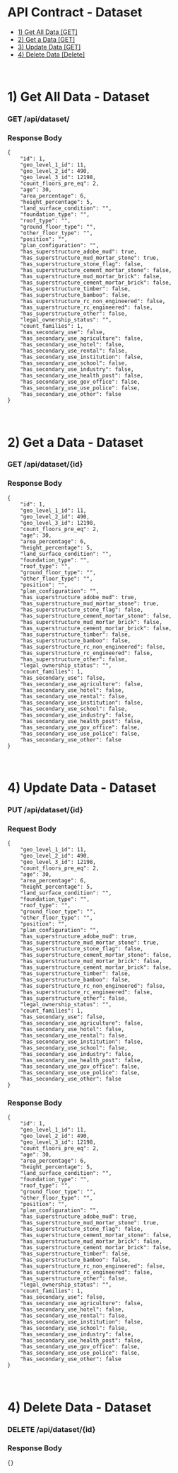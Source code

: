 # API Contract - Dataset
- [1) Get All Data [GET]](#gets)
- [2) Get a Data [GET]](#get)
- [3) Update Data [GET]](#update)
- [4) Delete Data [Delete]](#delete)

<br>

# 1) Get All Data - Dataset <a name="gets"></a>
### GET /api/dataset/

### Response Body

	{
        "id": 1,
		"geo_level_1_id": 11,
        "geo_level_2_id": 490,
        "geo_level_3_id": 12198,
        "count_floors_pre_eq": 2,
        "age": 30,
        "area_percentage": 6,
        "height_percentage": 5,
        "land_surface_condition": "",
        "foundation_type": "",
        "roof_type": "",
        "ground_floor_type": "",
        "other_floor_type": "",
        "position": "",
        "plan_configuration": "",
        "has_superstructure_adobe_mud": true,
        "has_superstructure_mud_mortar_stone": true,
        "has_superstructure_stone_flag": false,
        "has_superstructure_cement_mortar_stone": false,
        "has_superstructure_mud_mortar_brick": false,
        "has_superstructure_cement_mortar_brick": false,
        "has_superstructure_timber": false,
        "has_superstructure_bamboo": false,
        "has_superstructure_rc_non_engineered": false,
        "has_superstructure_rc_engineered": false,
        "has_superstructure_other": false,
        "legal_ownership_status": "",
        "count_families": 1,
        "has_secondary_use": false,
        "has_secondary_use_agriculture": false,
        "has_secondary_use_hotel": false,
        "has_secondary_use_rental": false,
        "has_secondary_use_institution": false,
        "has_secondary_use_school": false,
        "has_secondary_use_industry": false,
        "has_secondary_use_health_post": false,
        "has_secondary_use_gov_office": false,
        "has_secondary_use_use_police": false,
        "has_secondary_use_other": false
	}

<br>

# 2) Get a Data - Dataset <a name="get"></a>
### GET /api/dataset/{id}

### Response Body

	{
        "id": 1,
		"geo_level_1_id": 11,
        "geo_level_2_id": 490,
        "geo_level_3_id": 12198,
        "count_floors_pre_eq": 2,
        "age": 30,
        "area_percentage": 6,
        "height_percentage": 5,
        "land_surface_condition": "",
        "foundation_type": "",
        "roof_type": "",
        "ground_floor_type": "",
        "other_floor_type": "",
        "position": "",
        "plan_configuration": "",
        "has_superstructure_adobe_mud": true,
        "has_superstructure_mud_mortar_stone": true,
        "has_superstructure_stone_flag": false,
        "has_superstructure_cement_mortar_stone": false,
        "has_superstructure_mud_mortar_brick": false,
        "has_superstructure_cement_mortar_brick": false,
        "has_superstructure_timber": false,
        "has_superstructure_bamboo": false,
        "has_superstructure_rc_non_engineered": false,
        "has_superstructure_rc_engineered": false,
        "has_superstructure_other": false,
        "legal_ownership_status": "",
        "count_families": 1,
        "has_secondary_use": false,
        "has_secondary_use_agriculture": false,
        "has_secondary_use_hotel": false,
        "has_secondary_use_rental": false,
        "has_secondary_use_institution": false,
        "has_secondary_use_school": false,
        "has_secondary_use_industry": false,
        "has_secondary_use_health_post": false,
        "has_secondary_use_gov_office": false,
        "has_secondary_use_use_police": false,
        "has_secondary_use_other": false
	}

<br>

# 4) Update Data - Dataset<a name="update"></a>
### PUT /api/dataset/{id}

### Request Body

	{
		"geo_level_1_id": 11,
        "geo_level_2_id": 490,
        "geo_level_3_id": 12198,
        "count_floors_pre_eq": 2,
        "age": 30,
        "area_percentage": 6,
        "height_percentage": 5,
        "land_surface_condition": "",
        "foundation_type": "",
        "roof_type": "",
        "ground_floor_type": "",
        "other_floor_type": "",
        "position": "",
        "plan_configuration": "",
        "has_superstructure_adobe_mud": true,
        "has_superstructure_mud_mortar_stone": true,
        "has_superstructure_stone_flag": false,
        "has_superstructure_cement_mortar_stone": false,
        "has_superstructure_mud_mortar_brick": false,
        "has_superstructure_cement_mortar_brick": false,
        "has_superstructure_timber": false,
        "has_superstructure_bamboo": false,
        "has_superstructure_rc_non_engineered": false,
        "has_superstructure_rc_engineered": false,
        "has_superstructure_other": false,
        "legal_ownership_status": "",
        "count_families": 1,
        "has_secondary_use": false,
        "has_secondary_use_agriculture": false,
        "has_secondary_use_hotel": false,
        "has_secondary_use_rental": false,
        "has_secondary_use_institution": false,
        "has_secondary_use_school": false,
        "has_secondary_use_industry": false,
        "has_secondary_use_health_post": false,
        "has_secondary_use_gov_office": false,
        "has_secondary_use_use_police": false,
        "has_secondary_use_other": false
	}

### Response Body

	{
        "id": 1,
		"geo_level_1_id": 11,
        "geo_level_2_id": 490,
        "geo_level_3_id": 12198,
        "count_floors_pre_eq": 2,
        "age": 30,
        "area_percentage": 6,
        "height_percentage": 5,
        "land_surface_condition": "",
        "foundation_type": "",
        "roof_type": "",
        "ground_floor_type": "",
        "other_floor_type": "",
        "position": "",
        "plan_configuration": "",
        "has_superstructure_adobe_mud": true,
        "has_superstructure_mud_mortar_stone": true,
        "has_superstructure_stone_flag": false,
        "has_superstructure_cement_mortar_stone": false,
        "has_superstructure_mud_mortar_brick": false,
        "has_superstructure_cement_mortar_brick": false,
        "has_superstructure_timber": false,
        "has_superstructure_bamboo": false,
        "has_superstructure_rc_non_engineered": false,
        "has_superstructure_rc_engineered": false,
        "has_superstructure_other": false,
        "legal_ownership_status": "",
        "count_families": 1,
        "has_secondary_use": false,
        "has_secondary_use_agriculture": false,
        "has_secondary_use_hotel": false,
        "has_secondary_use_rental": false,
        "has_secondary_use_institution": false,
        "has_secondary_use_school": false,
        "has_secondary_use_industry": false,
        "has_secondary_use_health_post": false,
        "has_secondary_use_gov_office": false,
        "has_secondary_use_use_police": false,
        "has_secondary_use_other": false
	}

<br>

# 4) Delete Data - Dataset <a name="delete"></a>
### DELETE /api/dataset/{id}

### Response Body

	{}

<br>